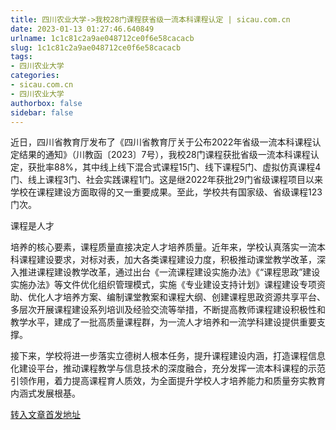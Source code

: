 ```yaml
---
title: 四川农业大学->我校28门课程获省级一流本科课程认定 | sicau.com.cn
date: 2023-01-13 01:27:46.640849
urlname: 1c1c81c2a9ae048712ce0f6e58cacacb
slug: 1c1c81c2a9ae048712ce0f6e58cacacb
tags: 
- 四川农业大学
categories:
- sicau.com.cn
- 四川农业大学
authorbox: false
sidebar: false
---
```

近日，四川省教育厅发布了《四川省教育厅关于公布2022年省级一流本科课程认定结果的通知》（川教函〔2023〕7号），我校28门课程获批省级一流本科课程认定，获批率88%，其中线上线下混合式课程15门、线下课程5门、虚拟仿真课程4门、线上课程3门、社会实践课程1门。这是继2022年获批29门省级课程项目以来学校在课程建设方面取得的又一重要成果。至此，学校共有国家级、省级课程123门次。

课程是人才
<!--more-->
培养的核心要素，课程质量直接决定人才培养质量。近年来，学校认真落实一流本科课程建设要求，对标对表，加大各类课程建设力度，积极推动课堂教学改革，深入推进课程建设教学改革，通过出台《一流课程建设实施办法》《“课程思政”建设实施办法》等文件优化组织管理模式，实施《专业建设支持计划》课程建设专项资助、优化人才培养方案、编制课堂教案和课程大纲、创建课程思政资源共享平台、多层次开展课程建设系列培训及经验交流等举措，不断提高教师课程建设积极性和教学水平，建成了一批高质量课程群，为一流人才培养和一流学科建设提供重要支撑。

接下来，学校将进一步落实立德树人根本任务，提升课程建设内涵，打造课程信息化建设平台，推动课程教学与信息技术的深度融合，充分发挥一流本科课程的示范引领作用，着力提高课程育人质效，为全面提升学校人才培养能力和质量夯实教育内涵式发展根基。



[转入文章首发地址](https://news.sicau.edu.cn/info/1078/70853.htm)